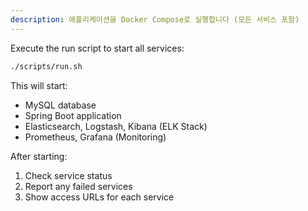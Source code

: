 ```yaml
---
description: 애플리케이션을 Docker Compose로 실행합니다 (모든 서비스 포함)
---
```


Execute the run script to start all services:

```bash
./scripts/run.sh
```

This will start:
- MySQL database
- Spring Boot application
- Elasticsearch, Logstash, Kibana (ELK Stack)
- Prometheus, Grafana (Monitoring)

After starting:
1. Check service status
2. Report any failed services
3. Show access URLs for each service

